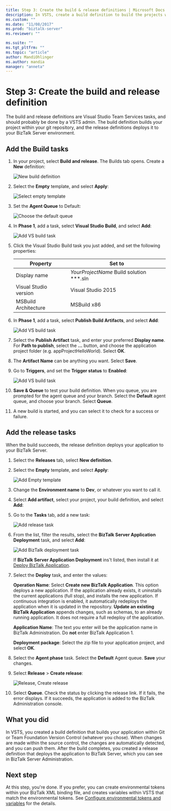 ```yaml
---
title: Step 3: Create the build & release definitions | Microsoft Docs
description: In VSTS, create a build definition to build the projects within your git or TFS repository, then create a release definition to deploy the BizTalk Server application
ms.custom: ""
ms.date: "11/08/2017"
ms.prod: "biztalk-server"
ms.reviewer: ""

ms.suite: ""
ms.tgt_pltfrm: ""
ms.topic: "article"
author: MandiOhlinger
ms.author: mandia
manager: "anneta"
---
```


# Step 3: Create the build and release definition

The build and release definitions are Visual Studio Team Services tasks, and should probably be done by a VSTS admin. The build definition builds your project within your git repository, and the release definitions deploys it to your BizTalk Server environment. 

## Add the Build tasks
1. In your project, select **Build and release**. The Builds tab opens. Create a **New** definition:

    ![New build definition](../core/media/vsts-new-definition.png)

2. Select the **Empty** template, and select **Apply**:  

    ![Select empty template](../core/media/vsts-emtpy-template.png)
 
3. Set the **Agent Queue** to Default: 

    ![Choose the default queue](../core/media/vsts-select-agent-queue.png)

4. In **Phase 1**, add a task, select **Visual Studio Build**, and select **Add**:

    ![Add VS build task](../core/media/vsts-add-visual-studio-task.png)

5. Click the Visual Studio Build task you just added, and set the following properties:  

    | Property | Set to |
    | --- | --- | 
    | Display name | *YourProjectName* Build solution **\*.sln | 
    | Visual Studio version | Visual Studio 2015 | 
    | MSBuild Architecture | MSBuild x86 | 

6. In **Phase 1**, add a task, select **Publish Build Artifacts**, and select **Add**: 

    ![Add VS build task](../core/media/vsts-add-publish-build-task.png)

7. Select the **Publish Artifact** task, and enter your preferred **Display name**. For **Path to publish**, select the **...**  button, and choose the application project folder (e.g. appProjectHelloWorld). Select **OK**.

8. The **Artifact Name** can be anything you want. Select **Save**. 

9. Go to **Triggers**, and set the **Trigger status** to **Enabled**:  

    ![Add VS build task](../core/media/vsts-continuous-integration.png)

10. **Save & Queue** to test your build definition. When you queue, you are prompted for the agent queue and your branch. Select the **Default** agent queue, and choose your branch. Select **Queue**.  

11. A new build is started, and you can select it to check for a success or failure. 

## Add the release tasks

When the build succeeds, the release definition deploys your application to your BizTalk Server. 

1. Select the **Releases** tab, select **New definition**. 

2. Select the **Empty** template, and select **Apply**:

    ![Add Empty template](../core/media/vsts-empty-release-template.png)

3. Change the **Environment name** to **Dev**, or whatever you want to call it. 

4. Select **Add artifact**, select your project, your build definition, and select **Add**: 

5. Go to the **Tasks** tab, add a new task: 

    ![Add release task](../core/media/vsts-new-release-tasks.png)

6. From the list, filter the results, select the **BizTalk Server Application Deployment** task, and select **Add**:  

    ![Add BizTalk deployment task](../core/media/vsts-biztalk-application-deployment-task.png)

    If **BizTalk Server Application Deployment** ins't listed, then install it at [Deploy BizTalk Application](https://marketplace.visualstudio.com/items?itemName=ms-biztalk.deploy-biztalk-application).

7. Select the **Deploy** task, and enter the values: 

    **Operation Name**: Select **Create new BizTalk Application**. This option deploys a new application. If the application already exists, it uninstalls the current applications (full stop), and installs the new application. If continuous integration is enabled, it automatically redeploys the application when it is updated in the repository. **Update an existing BizTalk Application** appends changes, such as schemas, to an already running application. It does not require a full redeploy of the application.

    **Application Name**: The text you enter will be the application name in BizTalk Administration. Do **not** enter BizTalk Application 1.

    **Deployment package**: Select the zip file to your application project, and select **OK**. 

8. Select the **Agent phase** task. Select the **Default** Agent queue. **Save** your changes.

9. Select **Release** > **Create release**:  

    ![Release, Create release](../core/media/vsts-create-release.png)

10. Select **Queue**. Check the status by clicking the release link. If it fails, the error displays. If it succeeds, the application is added to the BizTalk Administration console. 

## What you did

In VSTS, you created a build definition that builds your application within Git or Team Foundation Version Control (whatever you chose). When changes are made within the source control, the changes are automatically detected, and you can push them. After the build completes, you created a release definition that deploys the application to BizTalk Server, which you can see in BizTalk Server Administration. 

## Next step
At this step, you're done. If you prefer, you can create environmental tokens within your BizTalk XML binding file, and creates variables within VSTS that match the environmental tokens. See [Configure environmental tokens and variables](configure-environmental-tokens-and-variables-for-automatic-deployment.md) for the details. 